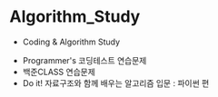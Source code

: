 # Algorithm_Study
* Coding & Algorithm Study
 + Programmer's 코딩테스트 연습문제
 + 백준CLASS 연습문제
 + Do it! 자료구조와 함께 배우는 알고리즘 입문 : 파이썬 편
